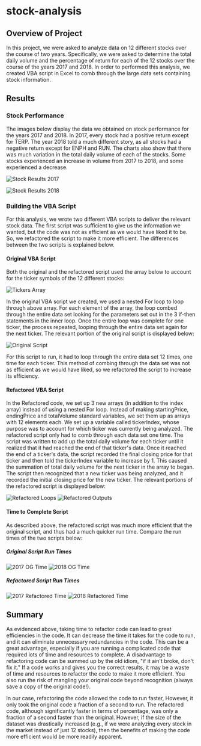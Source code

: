 # stock-analysis

## Overview of Project

In this project, we were asked to analyze data on 12 different stocks over the course of two years. Specifically, we were asked to determine the total daily volume and the percentage of return for each of the 12 stocks over the course of the years 2017 and 2018.  In order to performed this analysis, we created VBA script in Excel to comb through the large data sets containing stock information. 

## Results

### Stock Performance

The images below display the data we obtained on stock performance for the years 2017 and 2018. In 2017, every stock had a positive return except for TERP. The year 2018 told a much different story, as all stocks had a negative return except for ENPH and RUN. The charts also show that there was much variation in the total daily volume of each of the stocks. Some stocks experienced an increase in volume from 2017 to 2018, and some experienced a decrease. 

![Stock Results 2017](/Resources/results_2017.png)

![Stock Results 2018](/Resources/results_2018.png)

### Building the VBA Script

For this analysis, we wrote two different VBA scripts to deliver the relevant stock data. The first script was sufficient to give us the information we wanted, but the code was not as efficient as we would have liked it to be. So, we refactored the script to make it more efficient. The differences between the two scripts is explained below. 

#### Original VBA Script

Both the original and the refactored script used the array below to account for the ticker symbols of the 12 different stocks:

![Tickers Array](/Resources/tickers_array.png)

In the original VBA script we created, we used a nested For loop to loop through above array. For each element of the array, the loop combed through the entire data set looking for the parameters set out in the 3 if-then statements in the inner loop. Once the entire loop was complete for one ticker, the process repeated, looping through the entire data set again for the next ticker. The relevant portion of the original script is displayed below:

![Original Script](/Resources/original_loops_outputs.png)


For this script to run, it had to loop through the entire data set 12 times, one time for each ticker. This method of combing through the data set was not as efficient as we would have liked, so we refactored the script to increase its efficiency.

#### Refactored VBA Script

In the Refactored code, we set up 3 new arrays (in addition to the index array) instead of using a nested For loop. Instead of making startingPrice, endingPrice and totalVolume standard variables, we set them up as arrays with 12 elements each. We set up a variable called tickerIndex, whose purpose was to account for which ticker was currently being analyzed. The refactored script only had to comb through each data set one time. The script was written to add up the total daily volume for each ticker until it realized that it had reached the end of that ticker's data. Once it reached the end of a ticker's data, the script recorded the final closing price for that ticker and then told the tickerIndex variable to increase by 1. This caused the summation of total daily volume for the next ticker in the array to began. The script then recognized that a new ticker was being analyzed, and it recorded the initial closing price for the new ticker. The relevant portions of the refactored script is displayed below:

![Refactored Loops](/Resources/refactored_loops.png)
![Refactored Outputs](/Resources/refactored_outputs.png)


#### Time to Complete Script

As described above, the refactored script was much more efficient that the original script, and thus had a much quicker run time. Compare the run times of the two scripts below: 

##### Original Script Run Times

![2017 OG Time](/Resources/2017_OGtime.png)
![2018 OG Time](/Resources/2018_OGtime.png)

##### Refactored Script Run Times

![2017 Refactored Time](/Resources/2017_Refactored_time.png)
![2018 Refactored Time](/Resources/2018_Refactored_time.png)

## Summary

As evidenced above, taking time to refactor code can lead to great efficiencies in the code. It can decrease the time it takes for the code to run, and it can eliminate unnecessary redundancies in the code. This can be a great advantage, especially if you are running a complicated code that required lots of time and resources to complete. A disadvantage to refactoring code can be summed up by the old idiom, "if it ain't broke, don't fix it." If a code works and gives you the correct results, it may be a waste of time and resources to refactor the code to make it more efficient. You also run the risk of mangling your original code beyond recognition (always save a copy of the original code!). 

In our case, refactoring the code allowed the code to run faster, However, it only took the original code a fraction of a second to run. The refactored code, although significantly faster in terms of percentage, was only a fraction of a second faster than the original. However, if the size of the dataset was drastically increased (e.g., if we were analyzing every stock in the market instead of just 12 stocks), then the benefits of making the code more efficient would be more readily apparent. 

